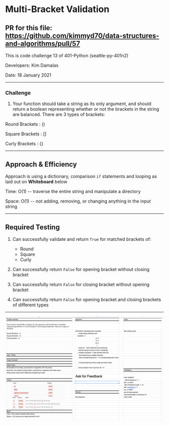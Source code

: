 # Multi-Bracket Validation

## PR for this file: https://github.com/kimmyd70/data-structures-and-algorithms/pull/57

This is code challenge 13 of 401-Python (seattle-py-401n2)

Developers: Kim Damalas

Date: 18 January 2021
____________________
### Challenge 

1. Your function should take a string as its only argument, and should return a boolean representing whether or not the brackets in the string are balanced. There are 3 types of brackets:

Round Brackets : ()

Square Brackets : []

Curly Brackets : {}
__________

## Approach & Efficiency

Approach is using a dictionary, comparison `if` statements and looping as laid out on **Whiteboard** below


Time: O(1) -- traverse the entire string and manipulate a directory

Space: O(1) -- not adding, removing, or changing anything in the input string

_____________
## Required Testing

1. Can successfully validate and return `True` for matched brackets of:
    - Round
    - Square
    - Curly
   
2. Can successfully return `False` for opening bracket without closing bracket

3. Can successfully return `False` for closing bracket without opening bracket

4. Can successfully return `False` for opening bracket and closing brackets of different types
_________________

![Whiteboard](./assets/multi-bracket-validation-whiteboard.png)
